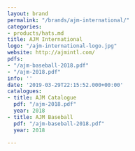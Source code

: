 ```yaml
---
layout: brand
permalink: "/brands/ajm-international/"
categories:
- products/hats.md
title: AJM International
logo: "/ajm-international-logo.jpg"
website: http://ajmintl.com/
pdfs:
- "/ajm-baseball-2018.pdf"
- "/ajm-2018.pdf"
info: ''
date: '2019-03-29T22:15:52.000+00:00'
catalogues:
- title: AJM Catalogue
  pdf: "/ajm-2018.pdf"
  year: 2018
- title: AJM Baseball
  pdf: "/ajm-baseball-2018.pdf"
  year: 2018

---
```

